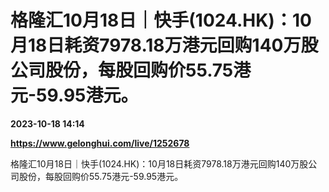 # 格隆汇10月18日｜快手(1024.HK)：10月18日耗资7978.18万港元回购140万股公司股份，每股回购价55.75港元-59.95港元。

**2023-10-18 14:14**

**https://www.gelonghui.com/live/1252678**

格隆汇10月18日｜快手(1024.HK)：10月18日耗资7978.18万港元回购140万股公司股份，每股回购价55.75港元-59.95港元。